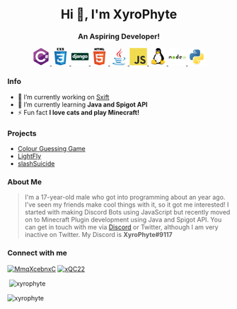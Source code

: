 <h1 align="center">Hi 👋, I'm XyroPhyte</h1>
<h3 align="center">An Aspiring Developer!</h3>

<p align="center"> <a href="https://www.w3schools.com/cs/" target="_blank"> <img src="https://raw.githubusercontent.com/devicons/devicon/master/icons/csharp/csharp-original.svg" alt="csharp" width="40" height="40"/> </a> <a href="https://www.w3schools.com/css/" target="_blank"> <img src="https://raw.githubusercontent.com/devicons/devicon/master/icons/css3/css3-original-wordmark.svg" alt="css3" width="40" height="40"/> </a> <a href="https://www.djangoproject.com/" target="_blank"> <img src="https://raw.githubusercontent.com/devicons/devicon/master/icons/django/django-original.svg" alt="django" width="40" height="40"/> </a> <a href="https://www.w3.org/html/" target="_blank"> <img src="https://raw.githubusercontent.com/devicons/devicon/master/icons/html5/html5-original-wordmark.svg" alt="html5" width="40" height="40"/> </a> <a href="https://www.java.com" target="_blank"> <img src="https://raw.githubusercontent.com/devicons/devicon/master/icons/java/java-original.svg" alt="java" width="40" height="40"/> </a> <a href="https://developer.mozilla.org/en-US/docs/Web/JavaScript" target="_blank"> <img src="https://raw.githubusercontent.com/devicons/devicon/master/icons/javascript/javascript-original.svg" alt="javascript" width="40" height="40"/> </a> <a href="https://www.linux.org/" target="_blank"> <img src="https://raw.githubusercontent.com/devicons/devicon/master/icons/linux/linux-original.svg" alt="linux" width="40" height="40"/> </a> <a href="https://nodejs.org" target="_blank"> <img src="https://raw.githubusercontent.com/devicons/devicon/master/icons/nodejs/nodejs-original-wordmark.svg" alt="nodejs" width="40" height="40"/> </a> <a href="https://www.python.org" target="_blank"> <img src="https://raw.githubusercontent.com/devicons/devicon/master/icons/python/python-original.svg" alt="python" width="40" height="40"/> </a> </p>

<h3 align="left">Info</h3>

- 🔭 I’m currently working on [Sxift](https://github.com/XyroPhyte/SxiftSpigotPlugin)
- 🌱 I’m currently learning **Java and Spigot API**
- ⚡ Fun fact **I love cats and play Minecraft!**

<h3 align="left">Projects</h3>

- [Colour Guessing Game](https://github.com/XyroPhyte/Color-Game)
- [LightFly](https://github.com/XyroPhyte/LightFly)
- [slashSuicide](https://github.com/XyroPhyte/slashSuicide)

<h3 align="left">About Me</h3>

> I'm a 17-year-old male who got into programming about an year ago. I've seen my friends make cool things with it, so it got me interested! I started with making Discord Bots using JavaScript but recently moved on to Minecraft Plugin development using Java and Spigot API. You can get in touch with me via [Discord](https://discord.gg/MmqXcebnxC) or Twitter, although I am very inactive on Twitter. My Discord is **XyroPhyte#9117**

<h3 align="left">Connect with me</h3>
<p align="left">
<a href="https://discord.gg/MmqXcebnxC" target="blank"><img align="center" src="https://i.imgur.com/O3OesSw.png" alt="MmqXcebnxC" height="30" width="25" /></a>
<a href="https://twitter.com/xQC22" target="blank"><img align="center" src="https://i.imgur.com/lgY0ieK.png" alt="xQC22" height="35" width="35" /></a>
</p>


<p>&nbsp;<img align="center" src="https://github-readme-stats.vercel.app/api?username=xyrophyte&show_icons=true&theme=dark&hide_border=true&locale=en" alt="xyrophyte" /></p>

<p><img align="center" src="https://github-readme-stats.vercel.app/api/top-langs?username=xyrophyte&show_icons=true&theme=dark&hide_border=true&locale=en&layout=compact" alt="xyrophyte" /></p>
